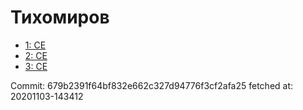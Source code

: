# Тихомиров
- [1: CE](1.md)
- [2: CE](2.md)
- [3: CE](3.md)

Commit: 679b2391f64bf832e662c327d94776f3cf2afa25
 fetched at: 20201103-143412
